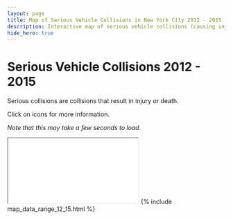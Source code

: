 ```yaml
---
layout: page
title: Map of Serious Vehicle Collisions in New York City 2012 - 2015
description: Interactive map of serious vehicle collisions (causing injuries or fatalities) in New York City (NYC) 2012 - 2015
hide_hero: true
---
```

# Serious Vehicle Collisions 2012 - 2015
Serious collisions are collisions that result in injury or death. 

Click on icons for more information.

_Note that this may take a few seconds to load._
<iframe src="serious_map_12_15.html"></iframe>
{% include map_data_range_12_15.html %}
